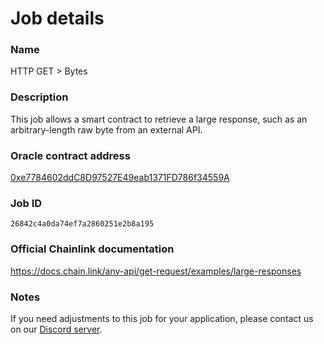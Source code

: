 # Job details

### Name
HTTP GET > Bytes
### Description
This job allows a smart contract to retrieve a large response, such as an arbitrary-length raw byte from an external API.
### Oracle contract address
[0xe7784602ddC8D97527E49eab1371FD786f34559A](https://goerli.etherscan.io/address/0xe7784602ddC8D97527E49eab1371FD786f34559A)
### Job ID
`26842c4a0da74ef7a2860251e2b8a195`

### Official Chainlink documentation
https://docs.chain.link/any-api/get-request/examples/large-responses

### Notes
If you need adjustments to this job for your application, please contact us on our [Discord server](https://discord.com/invite/xRWKtpjA9F).
